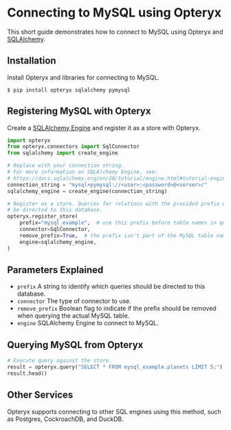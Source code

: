# Connecting to MySQL using Opteryx

This short guide demonstrates how to connect to MySQL using Opteryx and [SQLAlchemy](https://www.sqlalchemy.org/).

## Installation

Install Opteryx and libraries for connecting to MySQL.

~~~console
$ pip install opteryx sqlalchemy pymysql
~~~

## Registering MySQL with Opteryx

Create a [SQLAlchemy Engine](https://docs.sqlalchemy.org/en/20/tutorial/engine.html#tutorial-engine) and register it as a store with Opteryx.

~~~python
import opteryx
from opteryx.connectors import SqlConnector
from sqlalchemy import create_engine

# Replace with your connection string.
# For more information on SQLAlchemy Engine, see:
# https://docs.sqlalchemy.org/en/20/tutorial/engine.html#tutorial-engine
connection_string = "mysql+pymysql://<user>:<password>@<server>/"
sqlalchemy_engine = create_engine(connection_string)

# Register as a store. Queries for relations with the provided prefix will
# be directed to this database.
opteryx.register_store(
    prefix="mysql_example",  # use this prefix before table names in queries
    connector=SqlConnector, 
    remove_prefix=True,  # the prefix isn't part of the MySQL table name
    engine=sqlalchemy_engine,
)
~~~

## Parameters Explained

- `prefix` A string to identify which queries should be directed to this database.
- `connector` The type of connector to use.
- `remove_prefix` Boolean flag to indicate if the prefix should be removed when querying the actual MySQL table.
- `engine` SQLAlchemy Engine to connect to MySQL.

## Querying MySQL from Opteryx

~~~python
# Execute query against the store.
result = opteryx.query("SELECT * FROM mysql_example.planets LIMIT 5;")
result.head()
~~~

## Other Services

Opteryx supports connecting to other SQL engines using this method, such as Postgres, CockroachDB, and DuckDB.